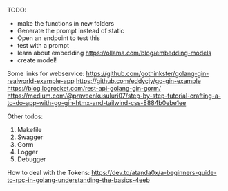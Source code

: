 TODO:
* make the functions in new folders
* Generate the prompt instead of static
* Open an endpoint to test this
* test with a prompt
* learn about embedding https://ollama.com/blog/embedding-models
* create model!


Some links for webservice:
   https://github.com/gothinkster/golang-gin-realworld-example-app
   https://github.com/eddycjy/go-gin-example
   https://blog.logrocket.com/rest-api-golang-gin-gorm/
   https://medium.com/@praveenkusuluri07/step-by-step-tutorial-crafting-a-to-do-app-with-go-gin-htmx-and-tailwind-css-8884b0ebe1ee

Other todos:
1. Makefile
2. Swagger
3. Gorm
4. Logger
5. Debugger

How to deal with the Tokens: https://dev.to/atanda0x/a-beginners-guide-to-rpc-in-golang-understanding-the-basics-4eeb
